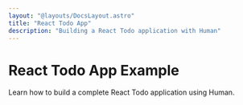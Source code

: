 ```yaml
---
layout: "@layouts/DocsLayout.astro"
title: "React Todo App"
description: "Building a React Todo application with Human"
---
```


# React Todo App Example

Learn how to build a complete React Todo application using Human.
